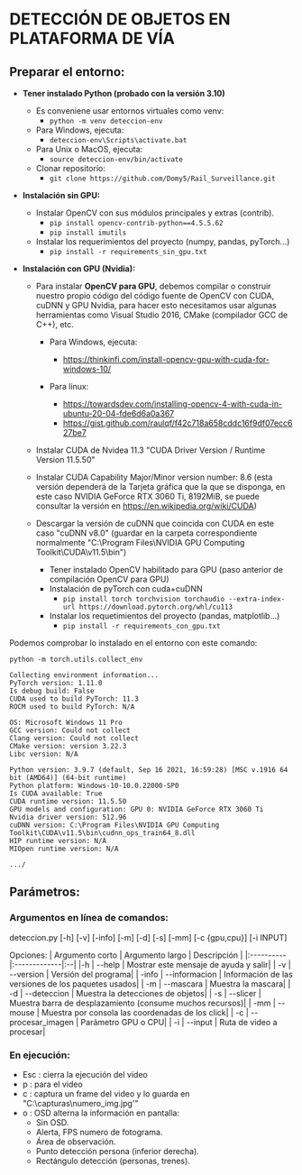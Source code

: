 # DETECCIÓN DE OBJETOS EN PLATAFORMA DE VÍA

## Preparar el entorno:

  - **Tener instalado Python (probado con la versión 3.10)**

    - Es conveniene usar entornos virtuales como venv:
      - ```python -m venv deteccion-env```
    - Para Windows, ejecuta:
      - ```deteccion-env\Scripts\activate.bat```
    - Para Unix o MacOS, ejecuta:
      - ```source deteccion-env/bin/activate```
    - Clonar repositorio:
      - ```git clone https://github.com/Domy5/Rail_Surveillance.git```

- **Instalación sin GPU:**

  - Instalar OpenCV con sus módulos principales y extras (contrib).
    - ```pip install opencv-contrib-python==4.5.5.62```
    - ```pip install imutils```
  - Instalar los requerimientos del proyecto (numpy, pandas, pyTorch...)
    - ```pip install -r requirements_sin_gpu.txt```

- **Instalación con GPU (Nvidia):**
  
  - Para instalar **OpenCV para GPU**, debemos compilar o construir nuestro propio código del código fuente de OpenCV con CUDA, cuDNN y GPU Nvidia, para hacer esto necesitamos usar algunas herramientas como Visual Studio 2016, CMake (compilador GCC de C++), etc.

    - Para Windows, ejecuta:
    
      - https://thinkinfi.com/install-opencv-gpu-with-cuda-for-windows-10/
      
    - Para linux:
    
      - https://towardsdev.com/installing-opencv-4-with-cuda-in-ubuntu-20-04-fde6d6a0a367
      - https://gist.github.com/raulqf/f42c718a658cddc16f9df07ecc627be7

  - Instalar CUDA de Nvidea  11.3 "CUDA Driver Version / Runtime Version          11.5.50"
  - Instalar CUDA Capability Major/Minor version number:    8.6 (esta versión dependerá de la Tarjeta gráfica que la que se disponga, en este caso NVIDIA GeForce RTX 3060 Ti, 8192MiB, se puede consultar la versión en https://en.wikipedia.org/wiki/CUDA)
  - Descargar la versión de cuDNN que coincida con CUDA en este caso "cuDNN v8.0" (guardar en la carpeta correspondiente normalmente "C:\Program Files\NVIDIA GPU Computing Toolkit\CUDA\v11.5\bin\")

    - Tener instalado OpenCV habilitado para GPU (paso anterior de compilación OpenCV para GPU)
    - Instalación de pyTorch con cuda+cuDNN
      - ```pip install torch torchvision torchaudio --extra-index-url https://download.pytorch.org/whl/cu113 ```
    - Instalar los requetimientos del proyecto (pandas, matplotlib...)
      - ```pip install -r requirements_con_gpu.txt```

Podemos comprobar lo instalado en el entorno con este comando:

```
python -m torch.utils.collect_env
```

```
Collecting environment information...
PyTorch version: 1.11.0
Is debug build: False
CUDA used to build PyTorch: 11.3
ROCM used to build PyTorch: N/A

OS: Microsoft Windows 11 Pro
GCC version: Could not collect
Clang version: Could not collect
CMake version: version 3.22.3
Libc version: N/A

Python version: 3.9.7 (default, Sep 16 2021, 16:59:28) [MSC v.1916 64 bit (AMD64)] (64-bit runtime)
Python platform: Windows-10-10.0.22000-SP0
Is CUDA available: True
CUDA runtime version: 11.5.50
GPU models and configuration: GPU 0: NVIDIA GeForce RTX 3060 Ti
Nvidia driver version: 512.96
cuDNN version: C:\Program Files\NVIDIA GPU Computing Toolkit\CUDA\v11.5\bin\cudnn_ops_train64_8.dll
HIP runtime version: N/A
MIOpen runtime version: N/A

.../
```

## Parámetros:

### Argumentos en línea de comandos:

deteccion.py [-h] [-v] [-info] [-m] [-d] [-s] [-mm] [-c {gpu,cpu}] [-i INPUT]

Opciones:
| Argumento corto | Argumento largo | Descripción |
|:----------|:-------------|:--|
|-h | --help | Mostrar este mensaje de ayuda y salir|
| -v | --version | Versión del programa|
| -info | --informacion | Información de las versiones de los paquetes usados|
| -m | --mascara | Muestra la  mascara|
| -d | --deteccion | Muestra la detecciones de objetos|
| -s | --slicer | Muestra barra de desplazamiento (consume muchos recursos)|
| -mm | --mouse | Muestra por consola las coordenadas de los click|
| -c | --procesar_imagen | Parámetro GPU o CPU|
| -i | --input | Ruta de video a procesar|

### En ejecución:

- Esc : cierra la ejecución del video
- p   : para el video
- c   : captura un frame del video y lo guarda en "C:\\capturas\\numero_img.jpg'"
- o   : OSD alterna la información en pantalla:
  - Sin OSD.
  - Alerta, FPS numero de fotograma.
  - Área de observación.
  - Punto detección persona (inferior derecha).
  - Rectángulo detección (personas, trenes).
